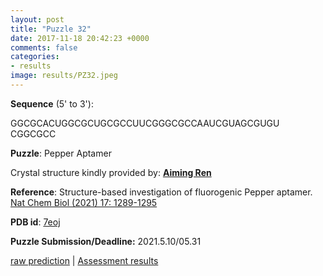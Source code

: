 ```yaml
---
layout: post
title: "Puzzle 32"
date: 2017-11-18 20:42:23 +0000
comments: false
categories: 
- results
image: results/PZ32.jpeg
---
```

**Sequence** (5' to 3'): 

GGCGCACUGGCGCUGCGCCUUCGGGCGCCAAUCGUAGCGUGU
CGGCGCC

**Puzzle**:
Pepper Aptamer

Crystal structure kindly provided by: [**Aiming Ren**](https://person.zju.edu.cn/renlab)

**Reference**:
Structure-based investigation of fluorogenic Pepper aptamer.
[Nat Chem Biol (2021) 17: 1289-1295](https://www.ncbi.nlm.nih.gov/pubmed/?term=34725509)

**PDB id**: [7eoj](http://www.rcsb.org/pdb/explore/explore.do?structureId=7eoj) 

**Puzzle Submission/Deadline:** 2021.5.10/05.31

[raw prediction](https://github.com/rnapuzzles/rnapuzzles.github.io/tree/master/data/PZ32/pdb)    &#124;   [Assessment results](/table/2000/01/01/PZ32-3d/)
